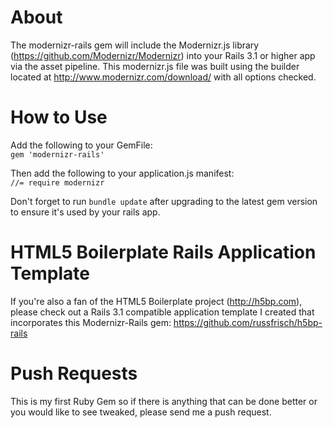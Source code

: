 About
======
The modernizr-rails gem will include the Modernizr.js library (https://github.com/Modernizr/Modernizr) into your Rails 3.1 or higher app via the asset pipeline. This modernizr.js file was built using the builder located at http://www.modernizr.com/download/ with all options checked.

How to Use
===========
Add the following to your GemFile:<br> 
`gem 'modernizr-rails'`<br>

Then add the following to your application.js manifest:<br>
`//= require modernizr`<br>

Don't forget to run `bundle update` after upgrading to the latest gem version to ensure it's used by your rails app.

HTML5 Boilerplate Rails Application Template
=============================================
If you're also a fan of the HTML5 Boilerplate project (http://h5bp.com), please check out a Rails 3.1 compatible application template I created that incorporates this Modernizr-Rails gem: https://github.com/russfrisch/h5bp-rails

Push Requests
==============
This is my first Ruby Gem so if there is anything that can be done better or you would like to see tweaked, please send me a push request.